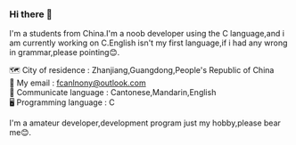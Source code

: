 ### Hi there 👋
 
I'm a students from China.I'm a noob developer using the C language,and i am currently working on C.English isn't my first language,if i had any wrong in grammar,please pointing😊.                                                                                                                         
                                                                                                                                                           
🗺️ City of residence : Zhanjiang,Guangdong,People's Republic of China                                                                                       
📧 My email : fcanlnony@outlook.com                                                                                                                         
💬 Communicate language : Cantonese,Mandarin,English                                                                                                         
🖥️ Programming language : C                                                                                                        
 
I'm a amateur developer,development program just my hobby,please bear me😊.
